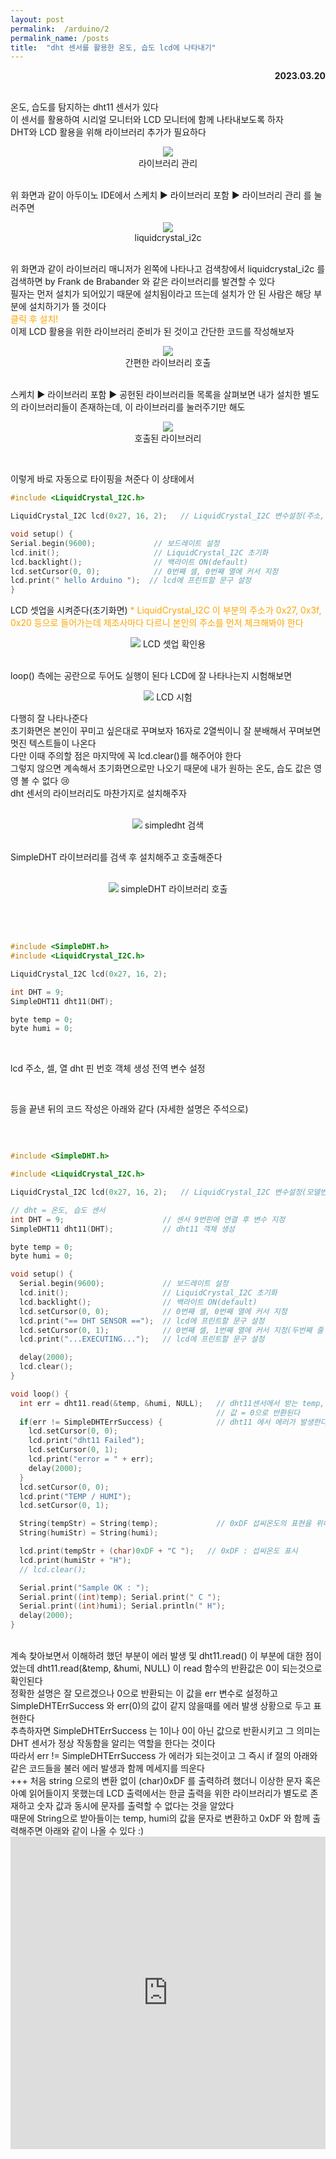```yaml
---
layout: post
permalink:  /arduino/2
permalink_name: /posts
title:  "dht 센서를 활용한 온도, 습도 lcd에 나타내기"
---
```



<p style="text-align:right; font-weight:bold;">2023.03.20</p>

<br>
온도, 습도를 탐지하는
dht11 센서가 있다
<br>
이 센서를 활용하여
시리얼 모니터와
LCD 모니터에 함께 나타내보도록 하자
<br>
​DHT와 LCD 활용을 위해
라이브러리 추가가 필요하다
<br>
<figure style="text-align:center">
<img class="image" src="../contents/imgs/arduino_2/1.png">
<figcaption>라이브러리 관리</figcaption>
</figure>
<br>
위 화면과 같이 아두이노 IDE에서
스케치 ▶ 라이브러리 포함 ▶ 라이브러리 관리
를 눌러주면
<br>

<figure style="text-align:center;">
<img class ="image" src="../contents/imgs/arduino_2/2.png">
<figcaption>liquidcrystal_i2c</figcaption>
</figure>

<br>
위 화면과 같이
라이브러리 매니저가 왼쪽에 나타나고
검색창에서 liquidcrystal_i2c 를 검색하면
by Frank de Brabander
와 같은 라이브러리를 발견할 수 있다
<br>
필자는 먼저 설치가 되어있기 때문에
설치됨이라고 뜨는데
설치가 안 된 사람은
해당 부분에 설치하기가 뜰 것이다
<br>
<span style="color:orange">클릭 후 설치!</span>
<br>
이제 LCD 활용을 위한
라이브러리 준비가 된 것이고
간단한 코드를 작성해보자
<br>

<figure style="text-align:center">
<img class="image" src="../contents/imgs/arduino_2/3.png">
<figcaption>간편한 라이브러리 호출</figcaption>
</figure>

<br>
스케치 ▶ 라이브러리 포함 ▶ 공헌된 라이브러리들
목록을 살펴보면
내가 설치한 별도의 라이브러리들이 존재하는데,
이 라이브러리를 눌러주기만 해도

<figure style="text-align:center">
<img class="image" src="../contents/imgs/arduino_2/4.png">
<figcaption>호출된 라이브러리</figcaption>
</figure>
<br>

이렇게 바로 자동으로 타이핑을 쳐준다
이 상태에서 
<br>


```cpp
#include <LiquidCrystal_I2C.h>

LiquidCrystal_I2C lcd(0x27, 16, 2);   // LiquidCrystal_I2C 변수설정(주소, 셀개수, 열개수)

void setup() {
Serial.begin(9600);             // 보드레이트 설정
lcd.init();                     // LiquidCrystal_I2C 초기화
lcd.backlight();                // 백라이트 ON(default)
lcd.setCursor(0, 0);            // 0번째 셀, 0번째 열에 커서 지정
lcd.print(" hello Arduino ");  // lcd에 프린트할 문구 설정
}
```
<span style="text-align:center">LCD 셋업을 시켜준다(초기화면)</span>
<span style="color:orange">* LiquidCrystal_I2C 이 부분의 주소가 0x27, 0x3f, 0x20 등으로 들어가는데
제조사마다 다르니 본인의 주소를 먼저 체크해봐야 한다</span>
<br>

<figure style="text-align:center">
<img class="image" src="../contents/imgs/arduino_2/5.png">
<figcapture>LCD 셋업 확인용</figcapture>
</figure>
<br>
loop() 측에는 
공란으로 두어도 실행이 된다
LCD에 잘 나타나는지 시험해보면
<br>

<figure style="text-align:center">
<img class="image" src="../contents/imgs/arduino_2/6.jpg">
<figcapture>LCD 시험</figcapture>
</figure>

다행히 잘 나타나준다
<br>
초기화면은 본인이 꾸미고 싶은대로 꾸며보자
16자로 2열씩이니
잘 분배해서 꾸며보면 멋진 텍스트들이 나온다
<br>
다만 이때 주의할 점은
마지막에 꼭 lcd.clear()를 해주어야 한다
<br>
그렇지 않으면 계속해서
초기화면으로만 나오기 때문에
내가 원하는 온도, 습도 값은
영영 볼 수 없다 😢
<br>
dht 센서의 라이브러리도
마찬가지로 설치해주자
​<br>
<br>
<figure style="text-align:center">
<img class="image" src="../contents/imgs/arduino_2/7.png">
<figcapture>simpledht 검색</figcapture>
</figure>
<br>
SimpleDHT 라이브러리를 검색 후 설치해주고
호출해준다
<br>
​<br>
<figure style="text-align:center">
<img class="image" src="../contents/imgs/arduino_2/8.png">
<figcapture>simpleDHT 라이브러리 호출</figcapture>
</figure>
​<br>​
<br>

```c

#include <SimpleDHT.h>
#include <LiquidCrystal_I2C.h>

LiquidCrystal_I2C lcd(0x27, 16, 2);

int DHT = 9;
SimpleDHT11 dht11(DHT);

byte temp = 0;
byte humi = 0;

```


<br>

lcd 주소, 셀, 열
dht 핀 번호
객체 생성
전역 변수 설정

<br>

등을 끝낸 뒤의
코드 작성은 아래와 같다
(자세한 설명은 주석으로)

<br>


```cpp

#include <SimpleDHT.h>

#include <LiquidCrystal_I2C.h>

LiquidCrystal_I2C lcd(0x27, 16, 2);   // LiquidCrystal_I2C 변수설정(모델번호, 셀개수, 열개수)

// dht = 온도, 습도 센서
int DHT = 9;                      // 센서 9번핀에 연결 후 변수 지정
SimpleDHT11 dht11(DHT);           // dht11 객체 생성

byte temp = 0;
byte humi = 0;

void setup() {
  Serial.begin(9600);             // 보드레이트 설정
  lcd.init();                     // LiquidCrystal_I2C 초기화
  lcd.backlight();                // 백라이트 ON(default)
  lcd.setCursor(0, 0);            // 0번째 셀, 0번째 열에 커서 지정
  lcd.print("== DHT SENSOR ==");  // lcd에 프린트할 문구 설정
  lcd.setCursor(0, 1);            // 0번째 셀, 1번째 열에 커서 지정(두번째 줄 첫칸)
  lcd.print("...EXECUTING...");   // lcd에 프린트할 문구 설정

  delay(2000);
  lcd.clear();
}

void loop() {
  int err = dht11.read(&temp, &humi, NULL);   // dht11센서에서 받는 temp, humi 의 주소값 read
                                              // 값 = 0으로 반환된다
  if(err != SimpleDHTErrSuccess) {            // dht11 에서 에러가 발생한다면(read의 값이 0이 아니라면)
    lcd.setCursor(0, 0);
    lcd.print("dht11 Failed");
    lcd.setCursor(0, 1);
    lcd.print("error = " + err);
    delay(2000);
  }
  lcd.setCursor(0, 0);
  lcd.print("TEMP / HUMI");
  lcd.setCursor(0, 1);

  String(tempStr) = String(temp);             // 0xDF 섭씨온도의 표현을 위해 값을 문자열로 변경
  String(humiStr) = String(humi);

  lcd.print(tempStr + (char)0xDF + "C ");   // 0xDF : 섭씨온도 표시
  lcd.print(humiStr + "H");
  // lcd.clear();

  Serial.print("Sample OK : ");
  Serial.print((int)temp); Serial.print(" C ");
  Serial.print((int)humi); Serial.println(" H");
  delay(2000);
}

```

<br>
계속 찾아보면서 이해하려 했던 부분이
에러 발생 및 dht11.read() 이 부분에 대한 점이었는데
dht11.read(&temp, &humi, NULL)
이 read 함수의 반환값은 0이 되는것으로 확인된다
<br>
정확한 설명은 잘 모르겠으나
0으로 반환되는 이 값을 err 변수로 설정하고
SimpleDHTErrSuccess 와 err(0)의 값이 같지 않을때를
에러 발생 상황으로 두고 표현한다
<br>
추측하자면
SimpleDHTErrSuccess 는 1이나 0이 아닌 값으로 반환시키고
그 의미는 DHT 센서가 정상 작동함을 알리는 역할을 한다는 것이다
<br>
따라서 err != SimpleDHTErrSuccess 가 에러가 되는것이고
그 즉시 if 절의 아래와 같은 코드들을 불러
에러 발생과 함께 메세지를 띄운다
<br>
​+++
처음 string 으로의 변환 없이
(char)0xDF 를 출력하려 했더니
이상한 문자 혹은 아예 읽어들이지 못했는데
LCD 출력에서는 한글 출력을 위한 라이브러리가 별도로 존재하고
숫자 값과 동시에 문자를 출력할 수 없다는 것을 알았다
<br>
때문에 String으로 받아들이는
temp, humi의 값을 문자로 변환하고
0xDF 와 함께 출력해주면
아래와 같이 나올 수 있다 :)

<div class="extensions extensions--video">
    <iframe src="https://www.youtube.com/embed/hmEvtm9ICg8?rel=0&showinfo=0"
    frameborder="0" scrolling="no" allowfullscreen  style="width:100%; height:500px;"></iframe>
</div>